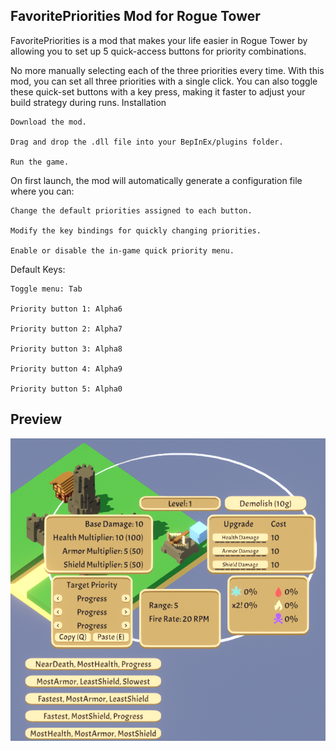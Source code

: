 ## FavoritePriorities Mod for Rogue Tower

FavoritePriorities is a mod that makes your life easier in Rogue Tower by allowing you to set up 5 quick-access buttons for priority combinations.

No more manually selecting each of the three priorities every time. With this mod, you can set all three priorities with a single click.
You can also toggle these quick-set buttons with a key press, making it faster to adjust your build strategy during runs.
Installation

    Download the mod.

    Drag and drop the .dll file into your BepInEx/plugins folder.

    Run the game.

On first launch, the mod will automatically generate a configuration file where you can:

    Change the default priorities assigned to each button.

    Modify the key bindings for quickly changing priorities.

    Enable or disable the in-game quick priority menu.

Default Keys:

    Toggle menu: Tab

    Priority button 1: Alpha6

    Priority button 2: Alpha7

    Priority button 3: Alpha8

    Priority button 4: Alpha9

    Priority button 5: Alpha0

## Preview

![FavoritePriorities Mod Preview](media/Showcase.png)
